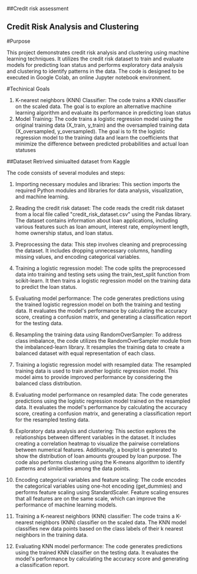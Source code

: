 ##Credit risk assessment

## Credit Risk Analysis and Clustering

#Purpose

This project demonstrates credit risk analysis and clustering using machine learning techniques. It utilizes the credit risk dataset to train and evaluate models for predicting loan status and performs exploratory data analysis and clustering to identify patterns in the data. The code is designed to be executed in Google Colab, an online Jupyter notebook environment.

#Techinical Goals

1. K-nearest neighbors (KNN) Classifier: The code trains a KNN classifier on the scaled data. The goal is to explore an alternative        machine learning algorithm and evaluate its performance in predicting loan status
2. Model Training: The code trains a logistic regression model using the original training data (X_train, y_train) and the oversampled      training data (X_oversampled, y_oversampled). The goal is to fit the logistic regression model to the training data and learn the        coefficients that minimize the difference between predicted probabilities and actual loan statuses

##Dataset 
Retrived simiualted dataset from Kaggle

The code consists of several modules and steps:

1. Importing necessary modules and libraries: This section imports the required Python modules and libraries for data analysis, visualization, and machine learning.

2. Reading the credit risk dataset: The code reads the credit risk dataset from a local file called "credit_risk_dataset.csv" using the Pandas library. The dataset contains information about loan applications, including various features such as loan amount, interest rate, employment length, home ownership status, and loan status.

3. Preprocessing the data: This step involves cleaning and preprocessing the dataset. It includes dropping unnecessary columns, handling missing values, and encoding categorical variables.

4. Training a logistic regression model: The code splits the preprocessed data into training and testing sets using the train_test_split function from scikit-learn. It then trains a logistic regression model on the training data to predict the loan status.

5. Evaluating model performance: The code generates predictions using the trained logistic regression model on both the training and testing data. It evaluates the model's performance by calculating the accuracy score, creating a confusion matrix, and generating a classification report for the testing data.

6. Resampling the training data using RandomOverSampler: To address class imbalance, the code utilizes the RandomOverSampler module from the imbalanced-learn library. It resamples the training data to create a balanced dataset with equal representation of each class.

7. Training a logistic regression model with resampled data: The resampled training data is used to train another logistic regression model. This model aims to provide improved performance by considering the balanced class distribution.

8. Evaluating model performance on resampled data: The code generates predictions using the logistic regression model trained on the resampled data. It evaluates the model's performance by calculating the accuracy score, creating a confusion matrix, and generating a classification report for the resampled testing data.

9. Exploratory data analysis and clustering: This section explores the relationships between different variables in the dataset. It includes creating a correlation heatmap to visualize the pairwise correlations between numerical features. Additionally, a boxplot is generated to show the distribution of loan amounts grouped by loan purpose. The code also performs clustering using the K-means algorithm to identify patterns and similarities among the data points.

10. Encoding categorical variables and feature scaling: The code encodes the categorical variables using one-hot encoding (get_dummies) and performs feature scaling using StandardScaler. Feature scaling ensures that all features are on the same scale, which can improve the performance of machine learning models.

11. Training a K-nearest neighbors (KNN) classifier: The code trains a K-nearest neighbors (KNN) classifier on the scaled data. The KNN model classifies new data points based on the class labels of their k nearest neighbors in the training data.

12. Evaluating KNN model performance: The code generates predictions using the trained KNN classifier on the testing data. It evaluates the model's performance by calculating the accuracy score and generating a classification report.
